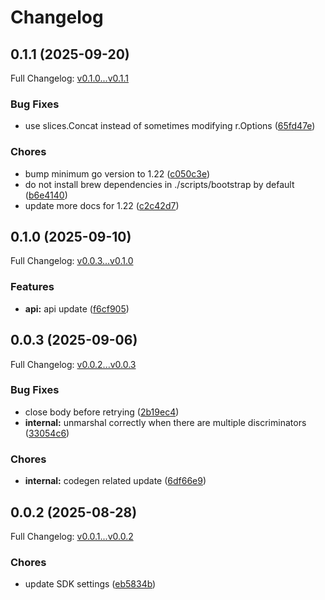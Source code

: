 # Changelog

## 0.1.1 (2025-09-20)

Full Changelog: [v0.1.0...v0.1.1](https://github.com/dataleonlabs/dataleonlabs-go/compare/v0.1.0...v0.1.1)

### Bug Fixes

* use slices.Concat instead of sometimes modifying r.Options ([65fd47e](https://github.com/dataleonlabs/dataleonlabs-go/commit/65fd47edf7772bdc43e23ec3afcd39184ae71a53))


### Chores

* bump minimum go version to 1.22 ([c050c3e](https://github.com/dataleonlabs/dataleonlabs-go/commit/c050c3e9a8e6913a7d01d8a202e54dbd9173d974))
* do not install brew dependencies in ./scripts/bootstrap by default ([b6e4140](https://github.com/dataleonlabs/dataleonlabs-go/commit/b6e4140ef689879e50cbfc3d779d35c0d673d605))
* update more docs for 1.22 ([c2c42d7](https://github.com/dataleonlabs/dataleonlabs-go/commit/c2c42d7e660a704de89caf5240dfe76c14beaa39))

## 0.1.0 (2025-09-10)

Full Changelog: [v0.0.3...v0.1.0](https://github.com/dataleonlabs/dataleonlabs-go/compare/v0.0.3...v0.1.0)

### Features

* **api:** api update ([f6cf905](https://github.com/dataleonlabs/dataleonlabs-go/commit/f6cf905d79c75d291343ec89ae14723bbe9271b7))

## 0.0.3 (2025-09-06)

Full Changelog: [v0.0.2...v0.0.3](https://github.com/dataleonlabs/dataleonlabs-go/compare/v0.0.2...v0.0.3)

### Bug Fixes

* close body before retrying ([2b19ec4](https://github.com/dataleonlabs/dataleonlabs-go/commit/2b19ec463119dc5cbc961f3c224426a310269a8f))
* **internal:** unmarshal correctly when there are multiple discriminators ([33054c6](https://github.com/dataleonlabs/dataleonlabs-go/commit/33054c662ea30b63b7b8c980a10bb67139fc10f9))


### Chores

* **internal:** codegen related update ([6df66e9](https://github.com/dataleonlabs/dataleonlabs-go/commit/6df66e979ab2c68a1819673fded6aeea1888e16b))

## 0.0.2 (2025-08-28)

Full Changelog: [v0.0.1...v0.0.2](https://github.com/dataleonlabs/dataleonlabs-go/compare/v0.0.1...v0.0.2)

### Chores

* update SDK settings ([eb5834b](https://github.com/dataleonlabs/dataleonlabs-go/commit/eb5834b537e0686d92ef28cb70cf45858b4c705c))
